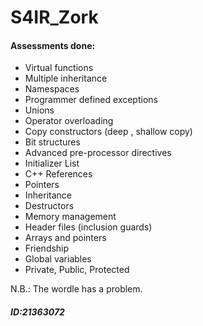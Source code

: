# S4IR_Zork
#### Assessments done:
- Virtual functions
- Multiple inheritance
- Namespaces
- Programmer defined exceptions
- Unions
- Operator overloading
- Copy constructors (deep , shallow copy)
- Bit structures
- Advanced pre-processor directives
- Initializer List
- C++ References
- Pointers
- Inheritance
- Destructors
- Memory management
- Header files (inclusion guards)
- Arrays and pointers
- Friendship
- Global variables
- Private, Public, Protected

N.B.: The wordle has a problem.

##### ID:21363072
